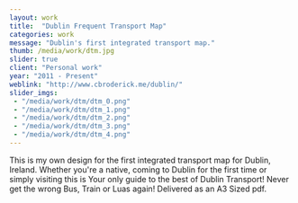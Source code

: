 ```yaml
---
layout: work
title:  "Dublin Frequent Transport Map"
categories: work
message: "Dublin's first integrated transport map."
thumb: /media/work/dtm.jpg
slider: true
client: "Personal work"
year: "2011 - Present"
weblink: "http://www.cbroderick.me/dublin/"
slider_imgs:
 - "/media/work/dtm/dtm_0.png"
 - "/media/work/dtm/dtm_1.png"
 - "/media/work/dtm/dtm_2.png"
 - "/media/work/dtm/dtm_3.png"
 - "/media/work/dtm/dtm_4.png"
---
```


This is my own design for the first integrated transport map for Dublin, Ireland. Whether you're a native, coming to Dublin for the first time or simply visiting this is Your only guide to the best of Dublin Transport! Never get the wrong Bus, Train or Luas again! Delivered as an A3 Sized pdf.
